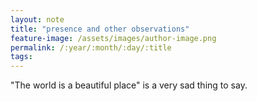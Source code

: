 ```yaml
---
layout: note
title: "presence and other observations"
feature-image: /assets/images/author-image.png
permalink: /:year/:month/:day/:title
tags: 
---
```


"The world is a beautiful place" is a very sad thing to say.